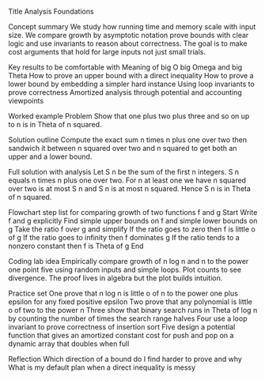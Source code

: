 Title
Analysis Foundations

Concept summary
We study how running time and memory scale with input size. We compare growth by asymptotic notation prove bounds with clear logic and use invariants to reason about correctness. The goal is to make cost arguments that hold for large inputs not just small trials.

Key results to be comfortable with
Meaning of big O big Omega and big Theta
How to prove an upper bound with a direct inequality
How to prove a lower bound by embedding a simpler hard instance
Using loop invariants to prove correctness
Amortized analysis through potential and accounting viewpoints

Worked example
Problem
Show that one plus two plus three and so on up to n is in Theta of n squared.

Solution outline
Compute the exact sum n times n plus one over two then sandwich it between n squared over two and n squared to get both an upper and a lower bound.

Full solution with analysis
Let S n be the sum of the first n integers. S n equals n times n plus one over two. For n at least one we have n squared over two is at most S n and S n is at most n squared. Hence S n is in Theta of n squared.

Flowchart step list for comparing growth of two functions f and g
Start
Write f and g explicitly
Find simple upper bounds on f and simple lower bounds on g
Take the ratio f over g and simplify
If the ratio goes to zero then f is little o of g
If the ratio goes to infinity then f dominates g
If the ratio tends to a nonzero constant then f is Theta of g
End

Coding lab idea
Empirically compare growth of n log n and n to the power one point five using random inputs and simple loops. Plot counts to see divergence. The proof lives in algebra but the plot builds intuition.

Practice set
One prove that n log n is little o of n to the power one plus epsilon for any fixed positive epsilon
Two prove that any polynomial is little o of two to the power n
Three show that binary search runs in Theta of log n by counting the number of times the search range halves
Four use a loop invariant to prove correctness of insertion sort
Five design a potential function that gives an amortized constant cost for push and pop on a dynamic array that doubles when full

Reflection
Which direction of a bound do I find harder to prove and why
What is my default plan when a direct inequality is messy

